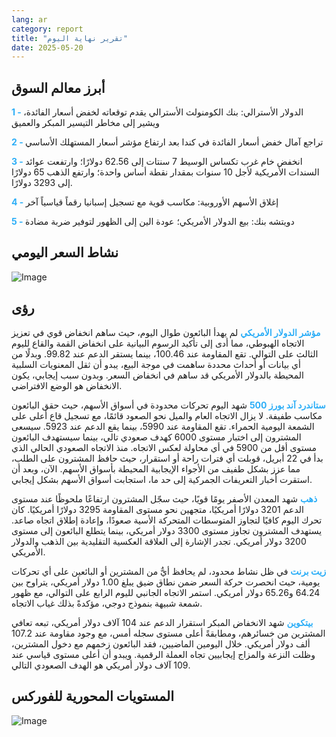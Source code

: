 ```yaml
---
lang: ar
category: report
title: "تقرير نهاية اليوم"
date: 2025-05-20
---
```



<h2>أبرز معالم السوق</h2>
<strong style="color: #2caef7;">1 - </strong> الدولار الأسترالي: بنك الكومنولث الأسترالي يقدم توقعاته لخفض أسعار الفائدة، ويشير إلى مخاطر التيسير المبكر والعميق

<strong style="color: #2caef7;">2 - </strong> تراجع آمال خفض أسعار الفائدة في كندا بعد ارتفاع مؤشر أسعار المستهلك الأساسي

<strong style="color: #2caef7;">3 - </strong> انخفض خام غرب تكساس الوسيط 7 سنتات إلى 62.56 دولارًا؛ وارتفعت عوائد السندات الأمريكية لأجل 10 سنوات بمقدار نقطة أساس واحدة؛ وارتفع الذهب 65 دولارًا إلى 3293 دولارًا.

<strong style="color: #2caef7;">4 - </strong> إغلاق الأسهم الأوروبية: مكاسب قوية مع تسجيل إسبانيا رقماً قياسياً آخر

<strong style="color: #2caef7;">5 - </strong> دويتشه بنك: بيع الدولار الأمريكي؛ عودة الين إلى الظهور لتوفير ضربة مضادة



<h2>نشاط السعر اليومي</h2>
<img src="https://markleighedu.github.io/img/May-2025/20-May-2025/price.jpg" alt="Image"/>

<h2>رؤى</h2>
<strong style="color: #2caef7;">مؤشر الدولار الأمريكي</strong> لم يهدأ البائعون طوال اليوم، حيث ساهم انخفاض قوي في تعزيز الاتجاه الهبوطي، مما أدى إلى تأكيد الرسوم البيانية على انخفاض القمة والقاع لليوم الثالث على التوالي. تقع المقاومة عند 100.46، بينما يستقر الدعم عند 99.82. وبدلًا من أي بيانات أو أحداث محددة ساهمت في موجة البيع، يبدو أن ثقل المعنويات السلبية المحيطة بالدولار الأمريكي قد ساهم في انخفاض السعر. وبدون سبب إيجابي، يكون الانخفاض هو الوضع الافتراضي.

<strong style="color: #2caef7;">ستاندرد آند بورز 500</strong> شهد اليوم تحركات محدودة في أسواق الأسهم، حيث حقق البائعون مكاسب طفيفة. لا يزال الاتجاه العام والميل نحو الصعود قائمًا، مع تسجيل قاع أعلى على الشمعة اليومية الحمراء. تقع المقاومة عند 5990، بينما يقع الدعم عند 5923. سيسعى المشترون إلى اختبار مستوى 6000 كهدف صعودي تالي، بينما سيستهدف البائعون مستوى أقل من 5900 في أي محاولة لعكس الاتجاه. منذ الاتجاه الصعودي الحالي الذي بدأ في 22 أبريل، قوبلت أي فترات راحة أو استقرار، حيث حافظ المشترون على الطلب، مما عزز بشكل طفيف من الأجواء الإيجابية المحيطة بأسواق الأسهم. الآن، وبعد أن استقرت أخبار التعريفات الجمركية إلى حد ما، استجابت أسواق الأسهم بشكل إيجابي.

<strong style="color: #2caef7;">ذهب</strong> شهد المعدن الأصفر يومًا قويًا، حيث سجّل المشترون ارتفاعًا ملحوظًا عند مستوى الدعم 3201 دولارًا أمريكيًا، متجهين نحو مستوى المقاومة 3295 دولارًا أمريكيًا. كان تحرك اليوم كافيًا لتجاوز المتوسطات المتحركة الأسية صعودًا، وإعادة إطلاق اتجاه صاعد. يستهدف المشترون تجاوز مستوى 3300 دولار أمريكي، بينما يتطلع البائعون إلى مستوى 3200 دولار أمريكي. تجدر الإشارة إلى العلاقة العكسية التقليدية بين الذهب والدولار الأمريكي.

<strong style="color: #2caef7;">زيت برنت</strong> في ظل نشاط محدود، لم يحافظ أيٌّ من المشترين أو البائعين على أي تحركات يومية، حيث انحصرت حركة السعر ضمن نطاق ضيق يبلغ 1.00 دولار أمريكي، يتراوح بين 64.24 و65.26 دولار أمريكي. استمر الاتجاه الجانبي لليوم الرابع على التوالي، مع ظهور شمعة شبيهة بنموذج دوجي، مؤكدةً بذلك غياب الاتجاه.

<strong style="color: #2caef7;">بيتكوين</strong> شهد الانخفاض المبكر استقرار الدعم عند 104 آلاف دولار أمريكي، تبعه تعافي المشترين من خسائرهم، ومطابقةً أعلى مستوى سجله أمس، مع وجود مقاومة عند 107.2 ألف دولار أمريكي. خلال اليومين الماضيين، فقد البائعون زخمهم مع دخول المشترين، وظلت النزعة والمزاج إيجابيين تجاه العملة الرقمية. ويبدو أن أعلى مستوى قياسي عند 109 آلاف دولار أمريكي هو الهدف الصعودي التالي.



<h2>المستويات المحورية للفوركس</h2>
<img src="https://markleighedu.github.io/img/May-2025/20-May-2025/pivot.jpg" alt="Image"/>
